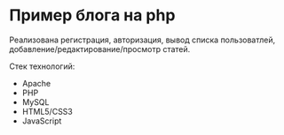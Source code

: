# Пример блога на php
Реализована регистрация, авторизация, вывод списка пользоватлей, добавление/редактирование/просмотр статей.

Стек технологий:
* Apache
* PHP
* MySQL
* HTML5/CSS3
* JavaScript
